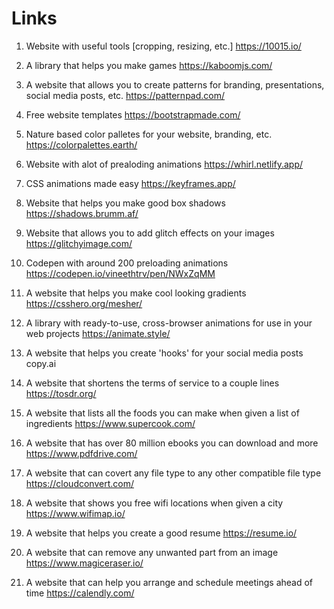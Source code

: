 # Links
1) Website with useful tools [cropping, resizing, etc.]
https://10015.io/

2) A library that helps you make games
https://kaboomjs.com/

3) A website that allows you to create patterns for branding, presentations, social media posts, etc.
https://patternpad.com/

4) Free website templates
https://bootstrapmade.com/

5) Nature based color palletes for your website, branding, etc.
https://colorpalettes.earth/

6) Website with alot of prealoding animations
https://whirl.netlify.app/

7) CSS animations made easy
https://keyframes.app/

8) Website that helps you make good box shadows
https://shadows.brumm.af/

9) Website that allows you to add glitch effects on your images
https://glitchyimage.com/

10) Codepen with around 200 preloading animations
https://codepen.io/vineethtrv/pen/NWxZqMM

11) A website that helps you make cool looking gradients
https://csshero.org/mesher/

12) A library with ready-to-use, cross-browser animations for use in your web projects
https://animate.style/

13) A website that helps you create 'hooks' for your social media posts
copy.ai

14) A website that shortens the terms of service to a couple lines
https://tosdr.org/

15) A website that lists all the foods you can make when given a list of ingredients
https://www.supercook.com/

16) A website that has over 80 million ebooks you can download and more
https://www.pdfdrive.com/

17) A website that can covert any file type to any other compatible file type
https://cloudconvert.com/

18) A website that shows you free wifi locations when given a city
https://www.wifimap.io/

19) A website that helps you create a good resume
https://resume.io/

20) A website that can remove any unwanted part from an image 
https://www.magiceraser.io/

21) A website that can help you arrange and schedule meetings ahead of time
https://calendly.com/
